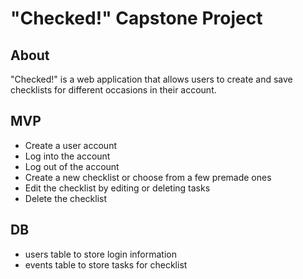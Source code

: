 # "Checked!" Capstone Project

## About

"Checked!" is a web application that allows users to create and save checklists for different occasions in their account.

## MVP

- Create a user account
- Log into the account
- Log out of the account
- Create a new checklist or choose from a few premade ones
- Edit the checklist by editing or deleting tasks
- Delete the checklist

## DB

- users table to store login information
- events table to store tasks for checklist
